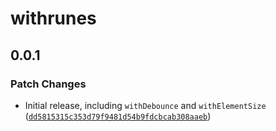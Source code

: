 # withrunes

## 0.0.1

### Patch Changes

- Initial release, including `withDebounce` and `withElementSize` ([`dd5815315c353d79f9481d54b9fdcbcab308aaeb`](https://github.com/svecosystem/withrunes/commit/dd5815315c353d79f9481d54b9fdcbcab308aaeb))
